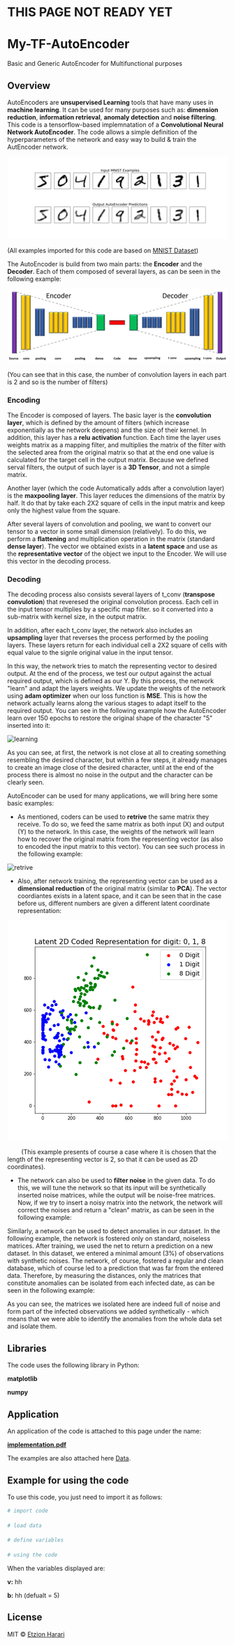 # THIS PAGE NOT READY YET

# My-TF-AutoEncoder
Basic and Generic AutoEncoder for Multifunctional purposes

## Overview
AutoEncoders are **unsupervised Learning** tools that have many uses in **machine learning**. It can be used for many purposes such as: **dimension reduction**, **information retrieval**, **anomaly detection** and **noise filtering**. This code is a tensorflow-based implemnatation of a **Convolutional Neural Network AutoEncoder**. The code allows a simple definition of the hyperparameters of the network and easy way to build & train the AutEncoder network.

![simple_prediction](https://github.com/EtzionR/My-TF-AutoEncoder/blob/main/outputs/predict.png)

(All examples imported for this code are based on [MNIST Dataset](http://yann.lecun.com/exdb/mnist/))

The AutoEncoder is build from two main parts: the **Encoder** and the **Decoder**. Each of them composed of several layers, as can be seen in the following example:

![network_draw](https://github.com/EtzionR/My-TF-AutoEncoder/blob/main/outputs/network.png)

(You can see that in this case, the number of convolution layers in each part is 2 and so is the number of filters)

### Encoding
The Encoder is composed of layers. The basic layer is the **convolution layer**, which is defined by the amount of filters (which increase exponentially as the network deepens) and the size of their kernel. In addition, this layer has a **relu activation** function. Each time the layer uses weights matrix as a mapping filter, and multiplies the matrix of the filter with the selected area from the original matrix so that at the end one value is calculated for the target cell in the output matrix. Because we defined serval filters, the output of such layer is a **3D Tensor**, and not a simple matrix. 

Another layer (which the code Automatically adds after a convolution layer) is the **maxpooling layer**. This layer reduces the dimensions of the matrix by half. It do that by take each 2X2 square of cells in the input matrix and keep only the highest value from the square.

After several layers of convolution and pooling, we want to convert our tensor to a vector in some small dimension (relatively). To do this, we perform a **flattening** and multiplication operation in the matrix (standard **dense layer**). The vector we obtained exists in a **latent space** and use as the **representative vector** of the object we input to the Encoder. We will use this vector in the decoding process.

### Decoding
The decoding process also consists several layers of t_conv (**transpose convulotion**) that reveresed the original convolution process. Each cell in the input tensor multiplies by a specific map filter. so it converted into a sub-matrix with kernel size, in the output matrix.

In addition, after each t_conv layer, the network also includes an **upsampling** layer that reverses the process performed by the pooling layers. These layers return for each individual cell a 2X2 square of cells with equal value to the signle original value in the input tensor.

In this way, the network tries to match the representing vector to desired output. At the end of the process, we test our output against the actual required output, which is defined as our Y. By this process, the network "learn" and adapt the layers weights. We update the weights of the network using **adam optimizer** when our loss function is **MSE**. This is how the network actually learns along the various stages to adapt itself to the required output. You can see in the following example how the AutoEncoder learn over 150 epochs to restore the original shape of the character "5" inserted into it:

![learning](https://github.com/EtzionR/My-TF-AutoEncoder/blob/main/outputs/converged.gif)

As you can see, at first, the network is not close at all to creating something resembling the desired character, but within a few steps, it already manages to create an image close of the desired character, until at the end of the process there is almost no noise in the output and the character can be clearly seen.

AutoEncoder can be used for many applications, we will bring here some basic examples:
- As mentioned, coders can be used to **retrive** the same matrix they receive. To do so, we feed the same matrix as both input (X) and output (Y) to the network. In this case, the weights of the network will learn how to recover the original matrix from the representing vector (as also to encoded the input matrix to this vector). You can see such process in the following example:

![retrive](https://github.com/EtzionR/My-TF-AutoEncoder/blob/main/outputs/encode_decode.gif)

- Also, after network training, the representing vector can be used as a **dimensional reduction** of the original matrix (similar to **PCA**). The vector coordiantes exists in a latent space, and it can be seen that in the case before us, different numbers are given a different latent coordinate representation:

![latent_space](https://github.com/EtzionR/My-TF-AutoEncoder/blob/main/outputs/latant_2d.png)

&emsp;&emsp; (This example presents of course a case where it is chosen that the length of the representing vector is 2, so that it can be used as 2D coordinates).

- The network can also be used to **filter noise** in the given data. To do this, we will tune the network so that its input will be synthetically inserted noise matrices, while the output will be noise-free matrices. Now, if we try to insert a noisy matrix into the network, the network will correct the noises and return a "clean" matrix, as can be seen in the following example:

Similarly, a network can be used to detect anomalies in our dataset. In the following example, the network is fostered only on standard, noiseless matrices. After training, we used the net to return a prediction on a new dataset. In this dataset, we entered a minimal amount (3%) of observations with synthetic noises. The network, of course, fostered a regular and clean database, which of course led to a prediction that was far from the entered data. Therefore, by measuring the distances, only the matrices that constitute anomalies can be isolated from each infected date, as can be seen in the following example:

As you can see, the matrices we isolated here are indeed full of noise and form part of the infected observations we added synthetically - which means that we were able to identify the anomalies from the whole data set and isolate them.

## Libraries
The code uses the following library in Python:

**matplotlib**

**numpy**

## Application
An application of the code is attached to this page under the name: 

[**implementation.pdf**]()

The examples are also attached here [Data]().


## Example for using the code
To use this code, you just need to import it as follows:
``` sh
# import code

# load data

# define variables

# using the code

```

When the variables displayed are:

**v:** hh

**b:** hh (defualt = 5)

## License
MIT © [Etzion Harari](https://github.com/EtzionR)

